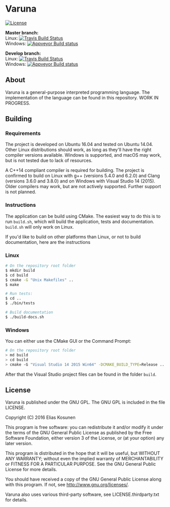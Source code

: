 # Varuna

[![License](https://img.shields.io/github/license/eliaskosunen/varuna.svg)](LICENSE)

**Master branch:**  
Linux: [![Travis Build Status](https://img.shields.io/travis/eliaskosunen/varuna/master.svg)](https://travis-ci.org/eliaskosunen/varuna)  
Windows: [![Appveyor Build status](https://img.shields.io/appveyor/ci/eliaskosunen/varuna/master.svg)](https://ci.appveyor.com/project/eliaskosunen/varuna/branch/master)

**Develop branch:**  
Linux: [![Travis Build Status](https://img.shields.io/travis/eliaskosunen/varuna/develop.svg)](https://travis-ci.org/eliaskosunen/varuna)  
Windows: [![Appveyor Build status](https://img.shields.io/appveyor/ci/eliaskosunen/varuna/develop.svg)](https://ci.appveyor.com/project/eliaskosunen/varuna/branch/develop)

## About

Varuna is a general-purpose interpreted programming language.
The implementation of the language can be found in this repository.
WORK IN PROGRESS.

## Building

### Requirements

The project is developed on Ubuntu 16.04 and tested on Ubuntu 14.04.
Other Linux distributions should work, as long as they'll have the right compiler versions available.
Windows is supported, and macOS may work, but is not tested due to lack of resources.

A C++14 compliant compiler is required for building.
The project is confirmed to build on
Linux with g++ (versions 5.4.0 and 6.2.0) and Clang (versions 3.6.0 and 3.8.0) and
on Windows with Visual Studio 14 (2015). Older compilers may work, but are not actively supported. Further support is not planned.

### Instructions

The application can be build using CMake.
The easiest way to do this is to run `build.sh`,
which will build the application, tests and documentation.
`build.sh` will only work on Linux.

If you'd like to build on other platforms than Linux,
or not to build documentation, here are the instructions

### Linux
```sh
# On the repository root folder
$ mkdir build
$ cd build
$ cmake -G "Unix Makefiles" ..
$ make

# Run tests:
$ cd ..
$ ./bin/tests

# Build documentation
$ ./build-docs.sh
```

### Windows

You can either use the CMake GUI or the Command Prompt:
```sh
# On the repository root folder
> md build
> cd build
> cmake -G "Visual Studio 14 2015 Win64" -DCMAKE_BUILD_TYPE=Release ..
```

After that the Visual Studio project files can be found in the folder `build`.

## License

Varuna is published under the GNU GPL.
The GNU GPL is included in the file LICENSE.

Copyright (C) 2016 Elias Kosunen

This program is free software: you can redistribute it and/or modify
it under the terms of the GNU General Public License as published by
the Free Software Foundation, either version 3 of the License, or
(at your option) any later version.

This program is distributed in the hope that it will be useful,
but WITHOUT ANY WARRANTY; without even the implied warranty of
MERCHANTABILITY or FITNESS FOR A PARTICULAR PURPOSE.  See the
GNU General Public License for more details.

You should have received a copy of the GNU General Public License
along with this program.  If not, see <http://www.gnu.org/licenses/>.

Varuna also uses various third-party software, see LICENSE.thirdparty.txt for details.
